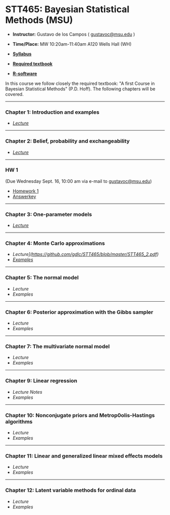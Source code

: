 # STT465: Bayesian Statistical Methods (MSU)


* **Instructor:** Gustavo de los Campos ( gustavoc@msu.edu )

* **Time/Place:** MW 10:20am-11:40am A120 Wells Hall (WH)   

* **[Syllabus](https://github.com/gdlc/STT465/blob/master/STT465_Syllabus.pdf)**
* **[Required textbook](http://www.stat.washington.edu/people/pdhoff/book.php)**
* **[R-software](http://www.r-project.org/)**

In this course we follow closely the required textbook: "A first Course in Bayesian Statistical Methods" (P.D. Hoff). The following chapters will be covered.

------------------------------------------------------------------
### Chapter 1: Introduction and examples
 - *[Lecture](https://github.com/gdlc/STT465/blob/master/STT465_1.pdf)*

------------------------------------------------------------------
### Chapter 2: Belief, probability and exchangeability
 - *[Lecture](https://github.com/gdlc/STT465/blob/master/STT465_2.pdf)*
 
-------------------------------------------------------------------

### HW 1

(Due Wednesday Sept. 16, 10:00 am via e-mail to gustavoc@msu.edu) 
  - [Homework 1](https://github.com/gdlc/STT465/blob/master/HW1_STT465.pdf)
  - [Answerkey]()
 
------------------------------------------------------------------
### Chapter 3: One-parameter models

 - *[Lecture](https://github.com/gdlc/STT465/blob/master/STT465_3.pdf)*

------------------------------------------------------------------
### Chapter 4: Monte Carlo approximations

 - *Lecture](https://github.com/gdlc/STT465/blob/master/STT465_2.pdf)*
 - *[Examples](https://github.com/gdlc/STT465/blob/master/MC_Examples.md)*
 
------------------------------------------------------------------
### Chapter 5: The normal model

 - *Lecture*
 - *Examples*

------------------------------------------------------------------
### Chapter 6: Posterior approximation with the Gibbs sampler

 - *Lecture*
 - *Examples*

------------------------------------------------------------------
### Chapter 7: The multivariate normal model
 - *Lecture*
 - *Examples* 
 
------------------------------------------------------------------
### Chapter 9: Linear regression
 - *Lecture Notes*
 - *Examples* 
 
------------------------------------------------------------------
### Chapter 10: Nonconjugate priors and Metrop0olis-Hastings algorithms
 - *Lecture*
 - *Examples* 
 
------------------------------------------------------------------
### Chapter 11: Linear and generalized linear mixed effects models
 - *Lecture*
 - *Examples* 

------------------------------------------------------------------
### Chapter 12: Latent variable methods for ordinal data
 - *Lecture*
 - *Examples* 

